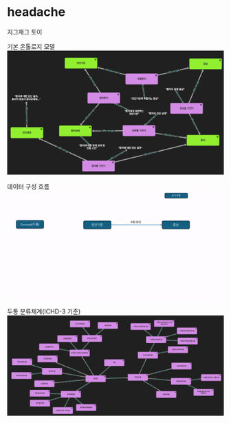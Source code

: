# headache
지그재그 토이

기본 온톨로지 모델
![img.png](img.png)

데이터 구성 흐름
![데이터 생성](data_flow.gif)

두통 분류체계(ICHD-3 기준)
![img_1.png](img_1.png)
